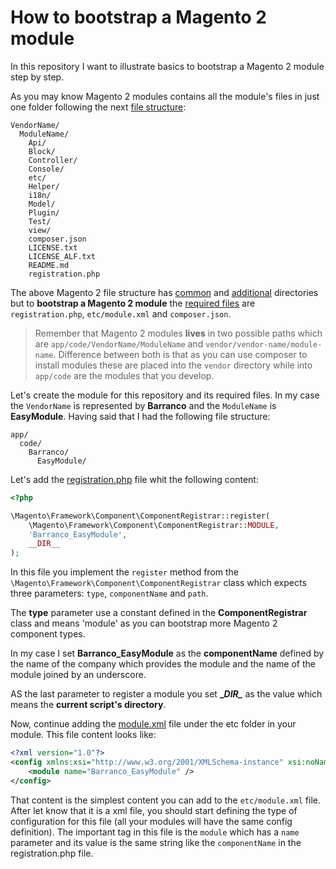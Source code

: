 # How to bootstrap a Magento 2 module

In this repository I want to illustrate basics to bootstrap a Magento 2 module step by step.

As you may know Magento 2 modules contains all the module's files in just one folder following the next [file structure](https://devdocs.magento.com/guides/v2.3/extension-dev-guide/build/module-file-structure.html#module-file-structure):

```
VendorName/
  ModuleName/
    Api/
    Block/
    Controller/
    Console/
    etc/
    Helper/
    i18n/
    Model/
    Plugin/
    Test/
    view/
    composer.json
    LICENSE.txt
    LICENSE_ALF.txt
    README.md
    registration.php
```

The above Magento 2 file structure has [common](https://devdocs.magento.com/guides/v2.3/extension-dev-guide/build/module-file-structure.html#common-directories) and [additional](https://devdocs.magento.com/guides/v2.3/extension-dev-guide/build/module-file-structure.html#additional-directories) directories but to **bootstrap a Magento 2 module** the [required files](https://devdocs.magento.com/guides/v2.3/extension-dev-guide/build/module-file-structure.html#required-files) are `registration.php`, `etc/module.xml` and `composer.json`.

> Remember that Magento 2 modules **lives** in two possible paths which are `app/code/VendorName/ModuleName` and `vendor/vendor-name/module-name`. Difference between both is that as you can use composer to install modules these are placed into the `vendor` directory while into `app/code` are the modules that you develop. 

Let's create the module for this repository and its required files. In my case the `VendorName` is represented by **Barranco** and the `ModuleName` is **EasyModule**. Having said that I had the following file structure:

```
app/
  code/
    Barranco/
      EasyModule/
```

Let's add the [registration.php](https://github.com/tadeobarranco/magento2-easy-module/commit/b8a0320) file whit the following content:

```php
<?php

\Magento\Framework\Component\ComponentRegistrar::register(
    \Magento\Framework\Component\ComponentRegistrar::MODULE,
    'Barranco_EasyModule',
    __DIR__
);
```

In this file you implement the `register` method from the `\Magento\Framework\Component\ComponentRegistrar` class which expects three parameters: `type`, `componentName` and `path`.

The **type** parameter use a constant defined in the **ComponentRegistrar** class and means 'module' as you can bootstrap more Magento 2 component types.

In my case I set **Barranco_EasyModule** as the **componentName** defined by the name of the company which provides the module and the name of the module joined by an underscore.

AS the last parameter to register a module you set **\__DIR\__** as the value which means the **current script's directory**.

Now, continue adding the [module.xml](https://github.com/tadeobarranco/magento2-easy-module/commit/ac2a349) file under the etc folder in your module. This file content looks like:

```xml
<?xml version="1.0"?>
<config xmlns:xsi="http://www.w3.org/2001/XMLSchema-instance" xsi:noNamespaceSchemaLocation="urn:magento:framework:Module/etc/module.xsd">
    <module name="Barranco_EasyModule" />
</config>
```

That content is the simplest content you can add to the `etc/module.xml` file. After let know that it is a xml file, you should start defining the type of configuration for this file (all your modules will have the same config definition). The important tag in this file is the `module` which has a `name` parameter and its value is the same string like the `componentName` in the registration.php file.
